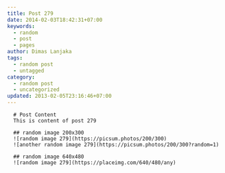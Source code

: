```yaml
---
title: Post 279
date: 2014-02-03T18:42:31+07:00
keywords:
  - random
  - post
  - pages
author: Dimas Lanjaka
tags:
  - random post
  - untagged
category:
  - random post
  - uncategorized
updated: 2013-02-05T23:16:46+07:00
---
```


      # Post Content
      This is content of post 279

      ## random image 200x300
      ![random image 279](https://picsum.photos/200/300)
      ![another random image 279](https://picsum.photos/200/300?random=1)

      ## random image 640x480
      ![random image 279](https://placeimg.com/640/480/any)
      